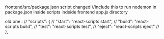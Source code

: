 frontend/src/package.json script changed
//include this to run nodemon in package.json inside scripts indside frontend app.js directory

 <!-- "watch": "nodemon --watch src --ext js,jsx,ts,tsx --exec \"npm run build\"", -->




old one :
// "scripts": {
  //   "start": "react-scripts start",
  //   "build": "react-scripts build",
  //   "test": "react-scripts test",
  //   "eject": "react-scripts eject"
  // },


